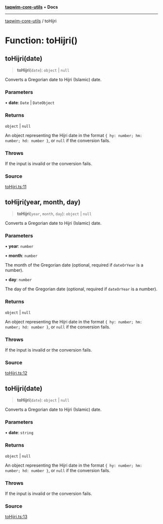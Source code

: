 [**taqwim-core-utils**](../README.md) • **Docs**

***

[taqwim-core-utils](../globals.md) / toHijri

# Function: toHijri()

## toHijri(date)

> **toHijri**(`date`): `object` \| `null`

Converts a Gregorian date to Hijri (Islamic) date.

### Parameters

• **date**: `Date` \| `DateObject`

### Returns

`object` \| `null`

An object representing the Hijri date in the format `{ hy: number; hm: number; hd: number }`, or `null` if the conversion fails.

### Throws

If the input is invalid or the conversion fails.

### Source

[toHijri.ts:11](https://github.com/boussadjra/taqwim/blob/a16e0483140d22a326ae33586f5bfb208d318d3e/packages/core-utils/src/lib/toHijri.ts#L11)

## toHijri(year, month, day)

> **toHijri**(`year`, `month`, `day`): `object` \| `null`

Converts a Gregorian date to Hijri (Islamic) date.

### Parameters

• **year**: `number`

• **month**: `number`

The month of the Gregorian date (optional, required if `dateOrYear` is a number).

• **day**: `number`

The day of the Gregorian date (optional, required if `dateOrYear` is a number).

### Returns

`object` \| `null`

An object representing the Hijri date in the format `{ hy: number; hm: number; hd: number }`, or `null` if the conversion fails.

### Throws

If the input is invalid or the conversion fails.

### Source

[toHijri.ts:12](https://github.com/boussadjra/taqwim/blob/a16e0483140d22a326ae33586f5bfb208d318d3e/packages/core-utils/src/lib/toHijri.ts#L12)

## toHijri(date)

> **toHijri**(`date`): `object` \| `null`

Converts a Gregorian date to Hijri (Islamic) date.

### Parameters

• **date**: `string`

### Returns

`object` \| `null`

An object representing the Hijri date in the format `{ hy: number; hm: number; hd: number }`, or `null` if the conversion fails.

### Throws

If the input is invalid or the conversion fails.

### Source

[toHijri.ts:13](https://github.com/boussadjra/taqwim/blob/a16e0483140d22a326ae33586f5bfb208d318d3e/packages/core-utils/src/lib/toHijri.ts#L13)
